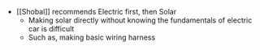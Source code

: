- [[Shobal]] recommends Electric first, then Solar
	- Making solar directly without knowing the fundamentals of electric car is difficult
	- Such as, making basic wiring harness